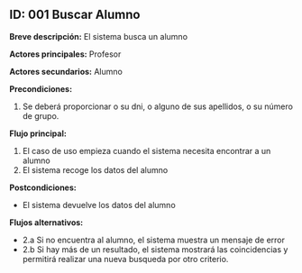 ## ID: 001 Buscar Alumno

**Breve descripción:** El sistema busca un alumno

**Actores principales:** Profesor

**Actores secundarios:** Alumno

**Precondiciones:** 

 1. Se deberá proporcionar o su dni, o alguno de sus apellidos, o su número de grupo.

**Flujo principal:**

 1. El caso de uso empieza cuando el sistema necesita encontrar a un alumno
 2. El sistema recoge los datos del alumno

**Postcondiciones:**

 - El sistema devuelve los datos del alumno

**Flujos alternativos:**

 - 2.a Si no encuentra al alumno, el sistema muestra un mensaje de error
 - 2.b Si hay más de un resultado, el sistema mostrará las coincidencias y permitirá realizar una nueva busqueda por otro criterio.